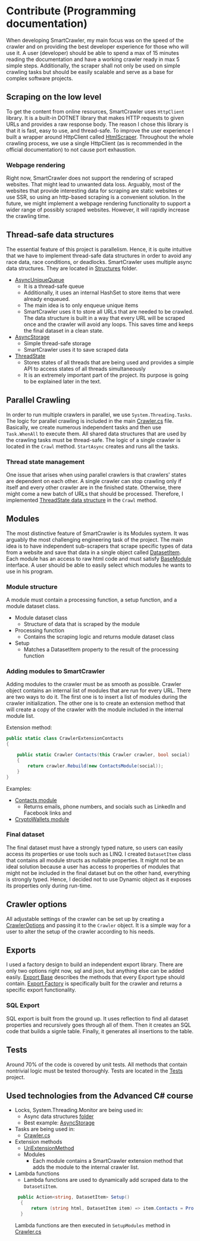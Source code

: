 # Contribute (Programming documentation)

When developing SmartCrawler, my main focus was on the speed of the crawler and on providing the best developer experience for those who will use it. A user (developer) should be able to spend a max of 15 minutes reading the documentation and have a working crawler ready in max 5 simple steps. Additionally, the scraper shall not only be used on simple crawling tasks but should be easily scalable and serve as a base for complex software projects.

## Scraping on the low level

To get the content from online resources, SmartCrawler uses `HttpClient` library. It is a built-in DOTNET library that makes HTTP requests to given URLs and provides a raw response body. The reason I chose this library is that it is fast, easy to use, and thread-safe. To improve the user experience I built a wrapper around HttpClient called [HtmlScraper](./SmartCrawler/HtmlScraper.cs). Throughout the whole crawling process, we use a single HttpClient (as is recommended in the official documentation) to not cause port exhaustion.

### Webpage rendering

Right now, SmartCrawler does not support the rendering of scraped websites. That might lead to unwanted data loss. Arguably, most of the websites that provide interesting data for scraping are static websites or use SSR, so using an http-based scraping is a convenient solution. In the future, we might implement a webpage rendering functionality to support a wider range of possibly scraped websites. However, it will rapidly increase the crawling time.

## Thread-safe data structures

The essential feature of this project is parallelism. Hence, it is quite intuitive that we have to implement thread-safe data structures in order to avoid any race data, race conditions, or deadlocks. SmartCrawler uses multiple async data structures. They are located in [Structures](./SmartCrawler/Structures/) folder.

- [AsyncUniqueQueue](./SmartCrawler/Structures/AsyncUniqueQueue.cs)
  - It is a thread-safe queue
  - Additionally, it uses an internal HashSet to store items that were already enqueued.
  - The main idea is to only enqueue unique items
  - SmartCrawler uses it to store all URLs that are needed to be crawled. The data structure is built in a way that every URL will be scraped once and the crawler will avoid any loops. This saves time and keeps the final dataset in a clean state.
- [AsyncStorage](./SmartCrawler/Structures/AsyncStorage.cs)
  - Simple thread-safe storage
  - SmartCrawler uses it to save scraped data
- [ThreadState](./SmartCrawler/Structures/ThreadState.cs)
  - Stores states of all threads that are being used and provides a simple API to access states of all threads simultaneously
  - It is an extremely important part of the project. Its purpose is going to be explained later in the text.

## Parallel Crawling

In order to run multiple crawlers in parallel, we use `System.Threading.Tasks`. The logic for parallel crawling is included in the main [Crawler.cs](./SmartCrawler/Crawler.cs) file. Basically, we create numerous independent tasks and then use `Task.WhenAll` to execute them. All shared data structures that are used by the crawling tasks must be thread-safe. The logic of a single crawler is located in the `Crawl` method. `StartAsync` creates and runs all the tasks.

### Thread state management

One issue that arises when using parallel crawlers is that crawlers' states are dependent on each other. A single crawler can stop crawling only if itself and every other crawler are in the finished state. Otherwise, there might come a new batch of URLs that should be processed.
Therefore, I implemented [ThreadState data structure](./SmartCrawler/Structures/ThreadState.cs) in the `Crawl` method.

## Modules

The most distinctive feature of SmartCrawler is its Modules system. It was arguably the most challenging engineering task of the project. The main idea is to have independent sub-scrapers that scrape specific types of data from a website and save that data in a single object called [DatasetItem](./SmartCrawler/Modules/DatasetItem.cs). Each module has an access to raw html code and must satisfy [BaseModule](./SmartCrawler/Modules/BaseModule.cs) interface. A user should be able to easily select which modules he wants to use in his program.

### Module structure

A module must contain a processing function, a setup function, and a module dataset class.

- Module dataset class
  - Structure of data that is scraped by the module
- Processing function
  - Contains the scraping logic and returns module dataset class
- Setup
  - Matches a DatasetItem property to the result of the processing function

### Adding modules to SmartCrawler

Adding modules to the crawler must be as smooth as possible. Crawler object contains an internal list of modules that are run for every URL. There are two ways to do it. The first one is to insert a list of modules during the crawler initialization. The other one is to create an extension method that will create a copy of the crawler with the module included in the internal module list.

Extension method:

```C#
public static class CrawlerExtensionContacts
{

    public static Crawler Contacts(this Crawler crawler, bool social)
    {
        return crawler.Rebuild(new ContactsModule(social));
    }
}
```

Examples:

- [Contacts module](./SmartCrawler/Modules/Contacts/)
  - Returns emails, phone numbers, and socials such as LinkedIn and Facebook links and
- [CryptoWallets module](./SmartCrawler/Modules/CryptoWallets/)

### Final dataset

The final dataset must have a strongly typed nature, so users can easily access its properties or use tools such as LINQ. I created `DatasetItem` class that contains all module structs as nullable properties. It might not be an ideal solution because a user has access to properties of modules that might not be included in the final dataset but on the other hand, everything is strongly typed. Hence, I decided not to use Dynamic object as it exposes its properties only during run-time.

## Crawler options

All adjustable settings of the crawler can be set up by creating a [CrawlerOptions](./SmartCrawler/CrawlerOptions.cs) and passing it to the `Crawler` object. It is a simple way for a user to alter the setup of the crawler according to his needs.

## Exports

I used a factory design to build an independent export library. There are only two options right now, sql and json, but anything else can be added easily. [Export Base](./SmartCrawler/Exports/ExportBase.cs) describes the methods that every Export type should contain. [Export Factory](./SmartCrawler/Exports/ExportFactory.cs) is specifically built for the crawler and returns a specific export functionality.

### SQL Export

SQL export is built from the ground up. It uses reflection to find all dataset properties and recursively goes through all of them. Then it creates an SQL code that builds a signle table. Finally, it generates all insertions to the table.

## Tests

Around 70% of the code is covered by unit tests. All methods that contain nontrivial logic must be tested thoroughly. Tests are located in the [Tests](./Tests/) project.

## Used technologies from the Advanced C# course

- Locks, System.Threading.Monitor are being used in:
  - Async data structures [folder](./SmartCrawler/Structures/)
  - Best example: [AsyncStorage](./SmartCrawler/Structures/AsyncStorage.cs)
- Tasks are being used in:
  - [Crawler.cs](./SmartCrawler/Crawler.cs)
- Extension methods
  - [UriExtensionMethod](./SmartCrawler/UriExtensionMethods.cs)
  - Modules
    - Each module contains a SmartCrawler extension method that adds the module to the internal crawler list.
- Lambda functions
  - Lambda functions are used to dynamically add scraped data to the `DatasetiItem`.
  ```C#
   public Action<string, DatasetItem> Setup()
    {
        return (string html, DatasetItem item) => item.Contacts = Process(html);
    }
  ```
  Lambda functions are then executed in `SetupModules` method in [Crawler.cs](./SmartCrawler/Crawler.cs)
